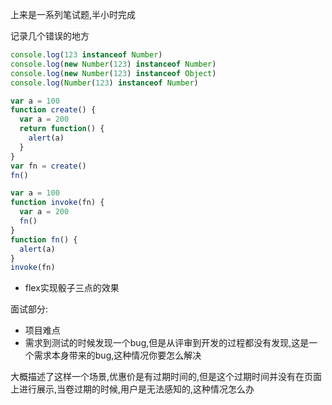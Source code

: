 上来是一系列笔试题,半小时完成

记录几个错误的地方

```js
console.log(123 instanceof Number)
console.log(new Number(123) instanceof Number)
console.log(new Number(123) instanceof Object)
console.log(Number(123) instanceof Number)
```

```js
var a = 100
function create() {
  var a = 200
  return function() {
    alert(a)
  }
}
var fn = create()
fn()

```

```js
var a = 100
function invoke(fn) {
  var a = 200
  fn()
}
function fn() {
  alert(a)
}
invoke(fn)
```

- flex实现骰子三点的效果

面试部分:

- 项目难点
- 需求到测试的时候发现一个bug,但是从评审到开发的过程都没有发现,这是一个需求本身带来的bug,这种情况你要怎么解决

大概描述了这样一个场景,优惠价是有过期时间的,但是这个过期时间并没有在页面上进行展示,当卷过期的时候,用户是无法感知的,这种情况怎么办

